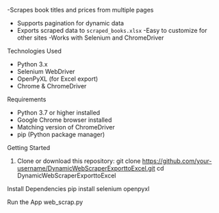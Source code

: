 -Scrapes book titles and prices from multiple pages
- Supports pagination for dynamic data
- Exports scraped data to `scraped_books.xlsx`
-Easy to customize for other sites
-Works with Selenium and ChromeDriver

Technologies Used
- Python 3.x
- Selenium WebDriver
- OpenPyXL (for Excel export)
- Chrome & ChromeDriver

Requirements
- Python 3.7 or higher installed
- Google Chrome browser installed
- Matching version of ChromeDriver
- pip (Python package manager)

Getting Started

1. Clone or download this repository:
   git clone https://github.com/your-username/DynamicWebScraperExporttoExcel.git
   cd DynamicWebScraperExporttoExcel


Install Dependencies
pip install selenium openpyxl


Run the App
web_scrap.py
